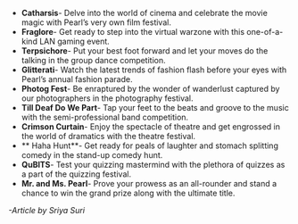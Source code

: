 <!-- TITLE: Headliners -->

* **Catharsis**- Delve into the world of cinema and celebrate the movie magic with Pearl’s very own film festival.
* **Fraglore**- Get ready to step into the virtual warzone with this one-of-a-kind LAN gaming event.
* **Terpsichore**- Put your best foot forward and let your moves do the talking in the group dance competition.
* **Glitterati**- Watch the latest trends of fashion flash before your eyes with Pearl’s annual fashion parade.
* **Photog Fest**- Be enraptured by the wonder of wanderlust captured by our photographers in the photography festival.
* **Till Deaf Do We Part**- Tap your feet to the beats and groove to the music with the semi-professional band competition.
* **Crimson Curtain**- Enjoy the spectacle of theatre and get engrossed in the world of dramatics with the theatre festival.
* ** Haha Hunt**- Get ready for peals of laughter and stomach splitting comedy in the stand-up comedy hunt.
* **QuBITS**- Test your quizzing mastermind with the plethora of quizzes as a part of the quizzing festival.
* **Mr. and Ms. Pearl**- Prove your prowess as an all-rounder and stand a chance to win the grand prize along with the ultimate title.

*-Article by Sriya Suri*